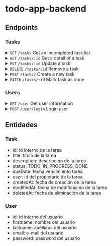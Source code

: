 # todo-app-backend

## Endpoints

### Tasks

<details>
  <summary>
    <code>GET</code> 
    <code>/tasks</code> 
    Get an incompleted task list
  </summary>
  
  #### Parameters

> | name | type | data type | description |
> | ---- | ---- | --------- | ----------- |
> | None | N/A  | N/A       | N/A         |

#### Responses

> | http code | content-type       | response              |
> | --------- | ------------------ | --------------------- |
> | `200`     | `application/json` | Array of task objects |

</details>

<details>
  <summary>
    <code>GET</code> 
    <code>/tasks/:id</code> 
    Get a detail of a task
  </summary>
  
  #### Parameters

> | name | type     | data type | description    |
> | ---- | -------- | --------- | -------------- |
> | id   | required | string    | ID of the task |

#### Responses

> | http code | content-type       | response                  |
> | --------- | ------------------ | ------------------------- |
> | `200`     | `application/json` | A task object             |
> | `403`     | `application/json` | `{"msg":"Forbidden}`      |
> | `404`     | `application/json` | `{"msg":"Task not found}` |

</details>

<details>
  <summary>
    <code>PUT</code> 
    <code>/tasks/:id</code> 
    Update a task
  </summary>
  
  #### Parameters

> | name        | type     | data type | description                 |
> | ----------- | -------- | --------- | --------------------------- |
> | id          | required | string    | ID of the task              |
> | title       | required | string    | Title of the new task       |
> | description | optional | string    | Description of the new task |
> | dueDate     | optional | string    | Date to end the task        |

#### Responses

> | http code | content-type       | response                                                            |
> | --------- | ------------------ | ------------------------------------------------------------------- |
> | `200`     | `application/json` | `{ msg: "Task updated" }`                                           |
> | `400`     | `application/json` | `{"msg": "You missed some parameters: parameter1, parameter2, ...}` |
> | `403`     | `application/json` | `{"msg": "Forbidden"}  `                                            |
> | `404`     | `application/json` | `{"msg": "Task not found"}`                                         |

</details>

<details>
  <summary>
    <code>DELETE</code> 
    <code>/tasks/:id</code> 
    Remove a task
  </summary>
  
  #### Parameters

> | name | type     | data type | description    |
> | ---- | -------- | --------- | -------------- |
> | id   | required | string    | ID of the task |

#### Responses

> | http code | content-type       | response                               |
> | --------- | ------------------ | -------------------------------------- |
> | `200`     | `application/json` | `{"msg": "Task removed successfully"}` |
> | `403`     | `application/json` | `{"msg": "Forbidden"}`                 |
> | `404`     | `application/json` | `{"msg": "Task not found"}`            |
> | `400`     | `application/json` | `{"msg": "You missed parameter 'id'"}` |

</details>

<details>
  <summary>
    <code>POST</code> 
    <code>/tasks/</code> 
    Create a new task
  </summary>
  
  #### Parameters

> | name        | type     | data type | description                 |
> | ----------- | -------- | --------- | --------------------------- |
> | title       | required | string    | Title of the new task       |
> | description | optional | string    | Description of the new task |
> | dueDate     | optional | string    | Date to end the task        |

#### Responses

> | http code | content-type       | response                                                            |
> | --------- | ------------------ | ------------------------------------------------------------------- |
> | `201`     | `application/json` | `{"msg": "Task created", "id": "123456}`                            |
> | `400`     | `application/json` | `{"msg": "You missed some parameters: parameter1, parameter2, ...}` |

</details>

<details>
  <summary>
    <code>PATCH</code> 
    <code>/tasks/:id</code> 
    Mark task as done
  </summary>
  
  #### Parameters

> | name | type     | data type | description    |
> | ---- | -------- | --------- | -------------- |
> | id   | required | string    | ID of the task |

#### Responses

> | http code | content-type       | response                               |
> | --------- | ------------------ | -------------------------------------- |
> | `200`     | `application/json` | `{"msg": "Task marked as completed"}`  |
> | `403`     | `application/json` | `{"msg": "Forbidden"}  `               |
> | `404`     | `application/json` | `{"msg": "Task not found"}`            |
> | `400`     | `application/json` | `{"msg": "You missed parameter 'id'"}` |

</details>

### Users

<details>
  <summary>
    <code>GET</code> 
    <code>/user</code> 
    Get user information
  </summary>
  
  #### Parameters

> | name | type | data type | description |
> | ---- | ---- | --------- | ----------- |
> | None | N/A  | N/A       | N/A         |

#### Responses

> | http code | content-type       | response                                                                      |
> | --------- | ------------------ | ----------------------------------------------------------------------------- |
> | `200`     | `application/json` | `{"firstname": "Jordi", "lastname": "Galobart", "email": "test@example.com"}` |

</details>

<details>
  <summary>
    <code>POST</code> 
    <code>/user/login</code> 
    Login user
  </summary>
  
  #### Parameters

> | name     | type     | data type | description   |
> | -------- | -------- | --------- | ------------- |
> | email    | required | string    | User e-mail   |
> | password | optional | string    | User password |

#### Responses

> | http code | content-type       | response                                               |
> | --------- | ------------------ | ------------------------------------------------------ |
> | `200`     | `application/json` | `{"msg": "Login succesful"}`                           |
> | `403`     | `application/json` | `{"msg": "Forbidden"}`                                 |
> | `404`     | `application/json` | `{"msg": "User not found"}`                            |
> | `400`     | `application/json` | `{"msg": "Missing parameters: 'email' or 'password'"}` |

</details>

## Entidades

### Task

- id: id interno de la tarea
- title: título de la tarea
- description: descripción de la tarea
- status: TODO, IN_PROGRESS, DONE
- dueDate: fecha vencimiento tarea
- user: id del propietario de la tarea
- createdAt: fecha de creación de la tarea
- modifiedAt: fecha de modificación de la tarea
- deletedAt: fecha de eliminación de la tarea

### User

- id: id interno del usuario
- firstname: nombre del usuario
- lastname: apellidos del usuario
- email: e-mail del usuario
- password: password del usuario
